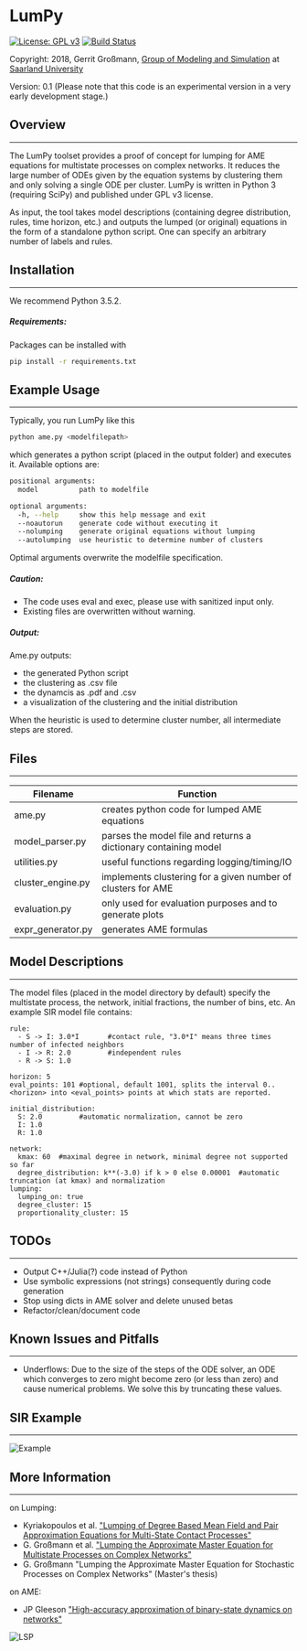 
# LumPy
[![License: GPL v3](https://img.shields.io/badge/License-GPL%20v3-blue.svg)](http://www.gnu.org/licenses/gpl-3.0)
[![Build Status](https://travis-ci.org/gerritgr/LumPyQest.svg?branch=master)](https://travis-ci.org/gerritgr/LumPyQest)

Copyright: 2018, Gerrit Großmann, [Group of Modeling and Simulation](https://mosi.uni-saarland.de/) at [Saarland University](http://www.cs.uni-saarland.de/)

Version: 0.1 (Please note that this code is an experimental version in a very early development stage.)
## Overview
------------------
The LumPy toolset provides a proof of concept for lumping for AME equations for multistate processes on complex networks.
It reduces the large number of ODEs given by the equation systems by clustering them and only solving a single ODE per cluster.
LumPy is written in Python 3 (requiring SciPy) and published under GPL v3 license.

As input, the tool takes model descriptions (containing degree distribution, rules,
time horizon, etc.) and outputs the lumped (or original) equations in the form of a standalone python script. One can specify an arbitrary number of labels and rules.
## Installation
------------------
We recommend Python 3.5.2.
##### Requirements:

Packages can be installed with
```sh
pip install -r requirements.txt
```

## Example Usage
-----------------
Typically, you run LumPy like this
```sh
python ame.py <modelfilepath>
```
which generates a python script (placed in the output folder) and executes it.
Available options are:
```sh
positional arguments:
  model          path to modelfile

optional arguments:
  -h, --help     show this help message and exit
  --noautorun    generate code without executing it
  --nolumping    generate original equations without lumping
  --autolumping  use heuristic to determine number of clusters
```
Optimal arguments overwrite the modelfile specification.
##### Caution:
* The code uses eval and exec, please use with sanitized input only.
* Existing files are overwritten without warning.
##### Output:
Ame.py outputs:

* the generated Python script
* the clustering as .csv file
* the dynamcis as .pdf and .csv
* a visualization of the clustering and the initial distribution

When the heuristic is used to determine cluster number, all intermediate steps are stored.

## Files
------------------
| Filename | Function |
| ------ | ------ |
| ame.py | creates python code for lumped AME equations|
| model_parser.py | parses the model file and returns a dictionary containing model |
| utilities.py | useful functions regarding logging/timing/IO |
| cluster_engine.py | implements clustering for a given number of clusters for AME|
| evaluation.py | only used for evaluation purposes and to generate plots |
| expr_generator.py | generates AME formulas |


## Model Descriptions
-----------------
The model files (placed in the model directory by default) specify the multistate process, the network, initial fractions, the number of bins, etc. An example SIR model file contains:
```
rule:  
  - S -> I: 3.0*I       #contact rule, "3.0*I" means three times number of infected neighbors
  - I -> R: 2.0         #independent rules
  - R -> S: 1.0  

horizon: 5
eval_points: 101 #optional, default 1001, splits the interval 0..<horizon> into <eval_points> points at which stats are reported.

initial_distribution:
  S: 2.0         #automatic normalization, cannot be zero
  I: 1.0
  R: 1.0

network:    
  kmax: 60  #maximal degree in network, minimal degree not supported so far
  degree_distribution: k**(-3.0) if k > 0 else 0.00001  #automatic truncation (at kmax) and normalization
lumping:
  lumping_on: true
  degree_cluster: 15  
  proportionality_cluster: 15

```

## TODOs
------------------
*  Output C++/Julia(?) code instead of Python
*  Use symbolic expressions (not strings) consequently during code generation
*  Stop using dicts in AME solver and delete unused betas
*  Refactor/clean/document code

## Known Issues and Pitfalls
------------------
* Underflows:
  Due to the size of the steps of the ODE solver, an ODE which converges to
  zero might become zero (or less than zero) and cause numerical problems.
  We solve this by truncating these values.


## SIR Example
------------------
![Example](https://i.imgur.com/wQuYG21.png)

## More Information
------------------
on Lumping:

* Kyriakopoulos et al.
["Lumping of Degree Based Mean Field and Pair Approximation Equations for Multi-State Contact Processes"](https://journals.aps.org/pre/abstract/10.1103/PhysRevE.97.012301)
*  G. Großmann et al.
["Lumping the Approximate Master Equation for Multistate Processes on Complex Networks"](https://arxiv.org/abs/1804.02981)
* G. Großmann
"Lumping the Approximate Master Equation for Stochastic Processes on Complex Networks" (Master's thesis)

on AME:

* JP Gleeson
["High-accuracy approximation of binary-state dynamics on networks"](https://arxiv.org/pdf/1104.1537.pdf)

![LSP](http://25.media.tumblr.com/tumblr_mdwcwsB9Ji1rl3jgdo1_500.gif)
